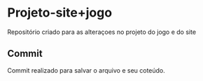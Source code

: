 # Projeto-site+jogo
 
Repositório criado para as alteraçoes no projeto do jogo e do site

## Commit

Commit realizado para salvar o arquivo e seu coteúdo.

